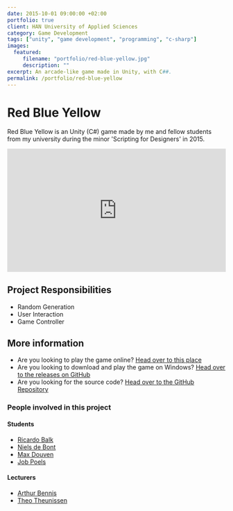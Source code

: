 ```yaml
---
date: 2015-10-01 09:00:00 +02:00
portfolio: true
client: HAN University of Applied Sciences
category: Game Development
tags: ["unity", "game development", "programming", "c-sharp"]
images:
  featured:
     filename: "portfolio/red-blue-yellow.jpg"
     description: ""
excerpt: An arcade-like game made in Unity, with C##.
permalink: /portfolio/red-blue-yellow
---
```


# Red Blue Yellow

Red Blue Yellow is an Unity (C#) game made by me and fellow students from my university during the minor 'Scripting for Designers' in 2015.


<ClientOnly>
<style type="text/css">.iframe-container {
  overflow: hidden;
  padding-top: 56.25%;
  position: relative;
} .iframe-container iframe {
   border: 0;
   height: 100%;
   left: 0;
   position: absolute;
   top: 0;
   width: 100%;}</style>
</ClientOnly>

<ClientOnly>
<div class="iframe-container">
<iframe width="100%" height="640" src="https://ricardobalk.keybase.pub/RedBlueYellow-WebGL/">
</iframe></div>
</ClientOnly>

## Project Responsibilities

- Random Generation
- User Interaction
- Game Controller

## More information

- Are you looking to play the game online? [Head over to this place](https://ricardobalk.keybase.pub/RedBlueYellow-WebGL/)
- Are you looking to download and play the game on Windows? [Head over to the releases on GitHub](https://github.com/ricardobalk/RedBlueYellow/releases/latest)
- Are you looking for the source code? [Head over to the GitHub Repository](https://github.com/ricardobalk/RedBlueYellow)


### People involved in this project

#### Students

- [Ricardo Balk](https://www.linkedin.com/in/ricardo-nederland)
- [Niels de Bont](https://www.linkedin.com/in/niels-de-bont-3169a185/)
- [Max Douven](https://www.linkedin.com/in/max-douven-5b3365144/)
- [Job Poels](https://www.linkedin.com/in/job-poels-581125b9/)

#### Lecturers

- [Arthur Bennis](https://www.linkedin.com/in/arthurbennis/)
- [Theo Theunissen](https://www.linkedin.com/in/theo-theunissen-83246a/)
